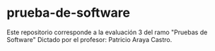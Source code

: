 # prueba-de-software
Este repositorio corresponde a la evaluación 3 del ramo "Pruebas de Software" Dictado por el profesor: Patricio Araya Castro. 
